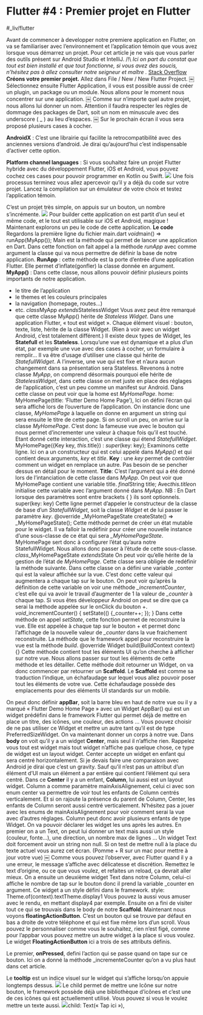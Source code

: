 # Flutter #4 : Premier projet en Flutter
#_liv/flutter

Avant de commencer à developper notre premiere application en Flutter, on va se familiariser avec l’environnement et l’application témoin que vous avez lorsque vous démarrez un projet.
Pour cet article je ne vais que vous parler des outils présent sur Android Studio et IntelliJ.
/!\ *Ici on part du constat que tout est bien installé et que tout fonctionne, si vous avez des soucis, n’hésitez pas à allez consulter notre seigneur et maître   .* [Stack Overflow](https://stackoverflow.com/) 
**Créons votre premier projet.**
Allez dans File / New / New Flutter Project.
￼
Sélectionnez ensuite Flutter Application, il vous est possible aussi de créer un plugin, un package ou un module. Nous allons pour le moment nous concentrer sur une application.
￼
Comme sur n’importe quel autre projet, nous allons lui donner un nom. Attention il faudra respecter les règles de dommage des packages de Dart, soit un nom en minuscule avec des underscore ( _ ) au lieu d’espaces.
￼
Sur le prochain écran il vous sera proposé plusieurs cases à cocher.

**AndroidX** : C’est une librairie qui facilite la retrocompatibilité avec des anciennes versions d’android. Je dirai qu’aujourd’hui c’est indispensable d’activer cette option.

**Platform channel languages** : Si vous souhaitez faire un projet Flutter hybride avec du développement Flutter, iOS et Android, vous pouvez cochez ces cases pour pouvoir programmer en Kotlin ou Swift.
![](post_2/Capture-d%E2%80%99e%CC%81cran-2019-11-20-a%CC%80-13.41.03-1024x877.png)
Une fois processus terminez vous allez apercevoir qu’il y a déjà du code sur votre projet. Lancez la compilation sur un émulateur de votre choix et testez l’application témoin. 

C’est un projet très simple, on appuis sur un bouton, un nombre s’incrémente. 
![](post_2/starterapp.png)
Pour builder cette application on est partit d’un seul et même code, et le tout est utilisable sur iOS et Android, magique !
Maintenant explorons un peu le code de cette application.
**Le code**
Regardons la première ligne du fichier main.dart
*void*main() => runApp(MyApp());
Main est la méthode qui permet de lancer une application en Dart.
Dans cette fonction on fait appel a la méthode *runApp* avec comme argument la classe qui va nous permettre de définir la base de notre application.
**RunApp** : cette méthode est la porte d’entrée d’une application Flutter.
Elle permet d’inflate(gonfler) la classe donnée en argument.
**MyApp()** : Dans cette classe, nous allons pouvoir définir plusieurs points importants de notre application.
* le titre de l’application
* le themes et les couleurs principales
* la navigation (homepage, routes…)
* etc.
*class*MyApp *extends*StatelessWidget
Vous avez peut être remarqué que cette classe MyApp() hérite de *Stateless* *Widget*. Dans une application Flutter, « tout est widget ».
Chaque élément visuel : bouton, texte, liste, hérite de la classe Widget. 
(Rien à voir avec un widget Android, c’est totalement différent.)
Il existe deux types de Widget, les **Statefull** et les **Stateless**.
Lorsqu’une vue est dynamique et a plus d’un état, par exemple une vue avec des cases à cocher, un formulaire à remplir… Il va être d’usage d’utiliser une classe qui hérite de *StatefullWidget*.
A l’inverse, une vue qui est fixe et n’aura aucun changement dans sa présentation sera Stateless.
Revenons à notre classe *MyApp*, on comprend désormais pourquoi elle hérite de *StatelessWidget*, dans cette classe on met juste en place des réglages de l’application, c’est un peu comme un manifest sur Android.
Dans cette classe on peut voir que la home est *MyHomePage*.
home: MyHomePage(title: ‘Flutter Demo Home Page’),
Ici on défini l’écran qui sera affiché lors de l’ouverture de l’application.
On instancie donc une classe, *MyHomePage* à laquelle on donne en argument un string qui sera ensuite le titre de cette page.
Si on scroll un peu, on arrive sur la classe *MyHomePage*. C’est donc la fameuse vue avec le bouton qui nous permet d’incrementer une valeur à chaque fois qu’il est touché. Etant donné cette interaction, c’est une classe qui étend *StatefullWidget*.
MyHomePage({Key key, *this*.title}) : *super*(key: key);
Examinons cette ligne. Ici on a un constructeur qui est celui appelé dans *MyApp()* et qui contient deux arguments, *key* et *title*.
**Key** : une *key* permet de contrôler comment un widget en remplace un autre. Pas besoin de se pencher dessus en détail pour le moment.
**Title**: C’est l’argument qui a été donné lors de l’intanciation de cette classe dans *MyApp*. On peut voir que MyHomePage contient une variable title.
*final*String title;
Avec*this.title*on initialise cette variable avec l’argument donné dans *MyApp*. 
NB : En Dart lorsque des paramètres sont entre brackets { } ils sont optionnels.
super(key: key)
Cette ligne permet d’appeler le constructeur de la classe de base d’un *StatefullWidget*, soit la classe *Widget* et de lui passer le paramètre *key*.
@override
_MyHomePageState createState() => _MyHomePageState();
Cette méthode permet de créer un état mutable pour le widget.
Il va falloir la redéfinir pour créer une nouvelle instance d’une sous-classe de ce état qui sera *_MyHomePageState*. 
MyHomePage sert donc à configurer l’état qu’aura notre StatefullWidget.
Nous allons donc passer à l’étude de cette sous-classe.
*class*_MyHomePageState *extends*State<MyHomePage>
On peut voir qu’elle hérite de la gestion de l’état de *MyHomePage*.
Cette classe sera obligée de redéfinir la méthode suivante.
Dans cette classe on a défini une variable _conter qui est la valeur affichée sur la vue. C’est donc cette valeur qui augmentera a chaque tap sur le bouton. On peut voir qu’après la définition de cette variable on voir une méthode *_incrementCounter*, c’est elle qui va avoir le travail d’augmenter de 1 la valeur de *_counter* à chaque tap. 
Si vous êtes développeur Android on peut se dire que ça serai la méthode appelée sur le onClick du bouton +. 
*void*_incrementCounter() {
  setState(() {_counter++;
  });
}
Dans cette méthode on appel *setState*, cette fonction permet de reconstruire la vue. Elle est appelée à chaque tap sur le bouton + et permet donc l’affichage de la nouvelle valeur de *_counter* dans la vue fraichement reconstruite. La méthode que le framework appel pour reconstruire la vue est la méthode *build*.
@override
Widget build(BuildContext context) {}
Cette méthode contient tout les éléments UI qu’on cherche à afficher sur notre vue. Nous allons passer sur tout les éléments de cette méthode et les détailler.
Cette méthode doit retourner un Widget, on va donc commencer par retourner un **Scaffold**.
Le **Scaffold** est comme sa traduction l’indique, un échafaudage sur lequel vous allez pouvoir poser tout les éléments de votre vue.
Cette échafaudage possède des emplacements pour des éléments UI standards sur un mobile. 

On peut donc définir **appBar**, soit la barre bleu en haut de notre vue ou il y a marqué « Flutter Demo Home Page » avec un Widget AppBar() qui est un widget prédéfini dans le framework Flutter qui permet déjà de mettre en place un titre, des icônes, une couleur, des actions …
Vous pouvez choisir de ne pas utiliser ce Widget et mettre un autre tant qu’il est de type PreferredSizeWidget.
On va maintenant donner un corps à notre vue.
Dans **body** on voit qu’il y a un widget **Center**, mais seul il n’affiche rien.
Rappelez vous tout est widget mais tout widget n’affiche pas quelque chose, ce type de widget est un layout widget.
Center accepte un widget en enfant qui sera centré horizontalement. Si je devais faire une comparaison avec Android je dirai que c’est un gravity. Sauf qu’il n’est pas un attribut d’un élément d’UI mais un élément a par entière qui contient l’élément qui sera centré.
Dans ce **Center** il y a un enfant, **Column**, lui aussi est un layout widget.
Column a comme paramètre mainAxisAlignement, celui ci avec son enum center va permettre de voir tout les enfants de Column centrés verticalement. Et si on rajoute la présence du parent de Column, Center, les enfants de Column seront aussi centré verticalement. N’hésitez pas a jouer avec les enums de mainAxisAlignement pour voir comment serai la vue avec d’autres réglages.
Column peut donc avoir plusieurs enfants de type Widget.
On va pouvoir déclarer les widget les uns après les autres.
En premier on a un Text, on peut lui donner un text mais aussi un style (couleur, fonte…), une direction, un nombre max de lignes …
Un widget Text doit forcement avoir un string non null.
Si on test de mettre null à la place du texte actuel vous aurez cet écran.
(Pomme + R sur un mac pour mettre à jour votre vue)
￼
Comme vous pouvez l’observer, avec Flutter quand il y a une erreur, le message s’affiche avec délicatesse et discrétion.
Remettez le text d’origine, ou ce que vous voulez, et refaites un reload, ça devrait aller mieux.
On a ensuite un deuxième widget Text dans notre Column, celui-ci affiche le nombre de tap sur le bouton donc il prend la variable _counter en argument. Ce widget a un style défini dans le framework.
style: Theme.of(context).textTheme.display1
Vous pouvez la aussi vous amuser avec le rendu, en mettant display4 par exemple.
Ensuite on a fini de visiter tout ce qui se trouvais dans le body de notre **Scaffold**. Maintenant nous voyons **floatingActionButton**.
C’est un bouton qui se trouve par défaut en bas a droite de votre téléphone et qui est fixe même lors d’un scroll. Vous pouvez le personnaliser comme vous le souhaitez, rien n’est figé, comme pour l’appbar vous pouvez mettre un autre widget à la place si vous voulez.
Le widget **FloatingActionButton** ici a trois de ses attributs définis. 

Le premier, **onPressed**, defini l’action qui se passe quand on tape sur ce bouton. Ici on a donné la méthode _incrementeCounter qu’on a vu plus haut dans cet article. 

Le **tooltip** est un indice visuel sur le widget qui s’affiche lorsqu’on appuie longtemps dessus.
![](post_2/Simulator-Screen-Shot-iPhone-11-Pro-Max-2019-11-21-at-11.56.50-473x1024.png)
Le child permet de mettre une Icône sur notre bouton, le framework possède déjà une bibliothèque d’icônes et c’est une de ces icônes qui est actuellement utilisé. Vous pouvez si vous le voulez mettre un texte aussi.
![](post_2/Capture-d%E2%80%99e%CC%81cran-2019-11-21-a%CC%80-12.05.16.png)child: Text(« Tap ici »),
